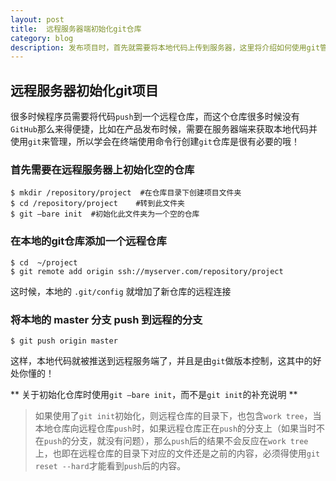 ```yaml
---
layout:	post
title: 	远程服务器端初始化git仓库
category: blog
description: 发布项目时，首先就需要将本地代码上传到服务器，这里将介绍如何使用git管理代码。
---
```


## 远程服务器初始化git项目
很多时候程序员需要将代码`push`到一个远程仓库，而这个仓库很多时候没有`GitHub`那么来得便捷，比如在产品发布时候，需要在服务器端来获取本地代码并使用`git`来管理，所以学会在终端使用命令行创建`git`仓库是很有必要的哦！

### 首先需要在远程服务器上初始化空的仓库
```
$ mkdir /repository/project  #在仓库目录下创建项目文件夹
$ cd /repository/project	#转到此文件夹
$ git –bare init  #初始化此文件夹为一个空的仓库
```

### 在本地的git仓库添加一个远程仓库
```
$ cd  ~/project
$ git remote add origin ssh://myserver.com/repository/project
```

这时候，本地的 `.git/config` 就增加了新仓库的远程连接

### 将本地的 master 分支 push 到远程的分支
```
$ git push origin master
```

这样，本地代码就被推送到远程服务端了，并且是由`git`做版本控制，这其中的好处你懂的！

** 关于初始化仓库时使用`git –bare init`，而不是`git init`的补充说明 **

> 如果使用了`git init`初始化，则远程仓库的目录下，也包含`work tree`，当本地仓库向远程仓库`push`时，如果远程仓库正在`push`的分支上（如果当时不在`push`的分支，就没有问题），那么`push`后的结果不会反应在`work tree`上，也即在远程仓库的目录下对应的文件还是之前的内容，必须得使用`git reset --hard`才能看到`push`后的内容。



